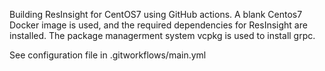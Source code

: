 Building ResInsight for CentOS7 using GitHub actions. A blank Centos7 Docker image is used, and the required dependencies for ResInsight are installed. The package managerment system vcpkg is used to install grpc.

See configuration file in .gitworkflows/main.yml
